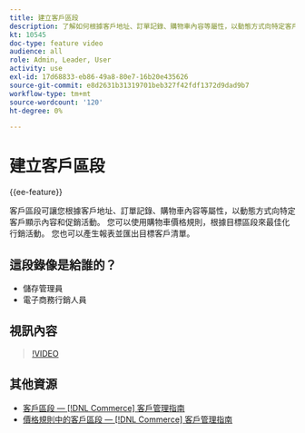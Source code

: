 ```yaml
---
title: 建立客戶區段
description: 了解如何根據客戶地址、訂單記錄、購物車內容等屬性，以動態方式向特定客戶顯示內容和促銷活動。
kt: 10545
doc-type: feature video
audience: all
role: Admin, Leader, User
activity: use
exl-id: 17d68833-eb86-49a8-80e7-16b20e435626
source-git-commit: e8d2631b31319701beb327f42fdf1372d9dad9b7
workflow-type: tm+mt
source-wordcount: '120'
ht-degree: 0%

---
```


# 建立客戶區段

{{ee-feature}}

客戶區段可讓您根據客戶地址、訂單記錄、購物車內容等屬性，以動態方式向特定客戶顯示內容和促銷活動。 您可以使用購物車價格規則，根據目標區段來最佳化行銷活動。 您也可以產生報表並匯出目標客戶清單。

## 這段錄像是給誰的？

- 儲存管理員
- 電子商務行銷人員

## 視訊內容

>[!VIDEO](https://video.tv.adobe.com/v/343659?quality=12&learn=on)

## 其他資源

- [客戶區段 —  [!DNL Commerce] 客戶管理指南](https://experienceleague.adobe.com/docs/commerce-admin/customers/customers-menu/customer-segments.html)
- [價格規則中的客戶區段 —  [!DNL Commerce] 客戶管理指南](https://experienceleague.adobe.com/docs/commerce-admin/customers/segments/customer-segment-price-rule.html)
